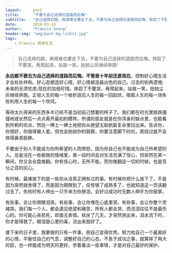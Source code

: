 ```yaml
---
layout:     post
title:      "不要为自己选择的道路而后悔"
subtitle:   "自己选择的路，再艰难也要走下去，不要为自己选择的道路而后悔，摔跤了不要哭，再爬起来，站直一笑，拍拍尘灰继续奔跑!"
date:       2016-03-14
author:     "Francis Soung"
header-img: "img/post-bg-lizhi1.jpg"
tags:
    - Francis 简单生活
---
```


> 自己选择的路，再艰难也要走下去，不要为自己选择的道路而后悔，摔跤了不要哭，再爬起来，站直一笑，拍拍尘灰继续奔跑!

**永远都不要去为自己选择的道路而后悔，不管是十年前还是现在**。控制好心情生活才会处处祥和。好心态塑造好心情，好心情塑造最出色的自己。过去的别再遗憾;未来的无须忧虑;现在的加倍珍惜。摔跤了不要哭，再爬起来，站直一笑，拍拍尘灰继续奔跑。正视人生的每一个挫折适应人生的每一回起伏，吸取人生的每一场失败利用人生的每一个坎坷。

等待太久得来的东西多半已经不是当初自己想要的样子了。我们都在时光里跌跌撞撞地成长然后一点点离开最初的模样。所谓的朋友就是在你浑身的缺点里，也能看到所剩的优点，然后一捧土一捧土地把你从绝望无助肮脏复杂里拉出来。告诉你，你很好，你值得被人爱。但也会拍拍你的肩膀，你要注意脚下的坑，若绕过就不会摔得鼻青脸肿。

不要由于别人不能成为你所希望的人而愤怒，因为你自己也不能成为自己所希望的人。总是活在一些极致的情绪里，某一段时间会对生活充满了信心，但突然在某一瞬间，你又会全盘推翻。你有信心时，无所不能，而你推翻这一切的时候，也是百分之百的灰心。

有时候，最难放下的是一些你从没真正拥有过的事。有时候你把什么放下了，不是因为突然就舍得了，而是因为期限到了，任性够了成熟多了，也就知道这一页该翻过去了。失败时有人伸出一只手来为你擦泪，会好过成功时无数人伸手为你鼓掌。

有些事，会让你用眼泪哭。有些事，会让你埋在心底里哭。有些事，会让你整个灵魂哭。我们每一个人，都会遇见绝望和痛苦，所有人都会哭，而流泪往往不是最伤心的。你可能心丧若死，却面无表情，枯坐了几天，才突然哭出来，泪水流下时，你才是得救了。眼泪是心里的毒，流出来就好了。

接下来的日子里，我要做的只有一件事，把自己变得优秀。努力给自己一个最美好的心情，平衡住自己的气息，调整好自己的心态，不急于成功之事，就算摔了再大的跤，也一样能成为明天的更好。学着看淡一些事情，才是对自己最好的保护。